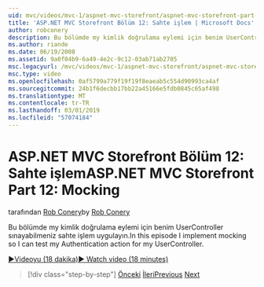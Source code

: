 ```yaml
---
uid: mvc/videos/mvc-1/aspnet-mvc-storefront/aspnet-mvc-storefront-part-12-mocking
title: 'ASP.NET MVC Storefront Bölüm 12: Sahte işlem | Microsoft Docs'
author: robconery
description: Bu bölümde my kimlik doğrulama eylemi için benim UserController sınayabilmeniz sahte işlem uygulayın.
ms.author: riande
ms.date: 06/19/2008
ms.assetid: 9a0f04b9-6a49-4e2c-9c12-03ab71ab2705
msc.legacyurl: /mvc/videos/mvc-1/aspnet-mvc-storefront/aspnet-mvc-storefront-part-12-mocking
msc.type: video
ms.openlocfilehash: 0af5799a779f19f19f8eaeab5c554d90993ca4af
ms.sourcegitcommit: 24b1f6decbb17bb22a45166e5fdb0845c65af498
ms.translationtype: MT
ms.contentlocale: tr-TR
ms.lasthandoff: 03/01/2019
ms.locfileid: "57074184"
---
```

<a name="aspnet-mvc-storefront-part-12-mocking"></a><span data-ttu-id="efb3d-103">ASP.NET MVC Storefront Bölüm 12: Sahte işlem</span><span class="sxs-lookup"><span data-stu-id="efb3d-103">ASP.NET MVC Storefront Part 12: Mocking</span></span>
====================
<span data-ttu-id="efb3d-104">tarafından [Rob Conery](https://github.com/robconery)</span><span class="sxs-lookup"><span data-stu-id="efb3d-104">by [Rob Conery](https://github.com/robconery)</span></span>

<span data-ttu-id="efb3d-105">Bu bölümde my kimlik doğrulama eylemi için benim UserController sınayabilmeniz sahte işlem uygulayın.</span><span class="sxs-lookup"><span data-stu-id="efb3d-105">In this episode I implement mocking so I can test my Authentication action for my UserController.</span></span>

[<span data-ttu-id="efb3d-106">&#9654;Videoyu (18 dakika)</span><span class="sxs-lookup"><span data-stu-id="efb3d-106">&#9654; Watch video (18 minutes)</span></span>](https://channel9.msdn.com/Blogs/ASP-NET-Site-Videos/aspnet-mvc-storefront-part-12-mocking)

> [!div class="step-by-step"]
> <span data-ttu-id="efb3d-107">[Önceki](aspnet-mvc-storefront-part-11-hooking-up-the-shopping-cart-and-using-components.md)
> [İleri](aspnet-mvc-storefront-part-13-dependency-injection.md)</span><span class="sxs-lookup"><span data-stu-id="efb3d-107">[Previous](aspnet-mvc-storefront-part-11-hooking-up-the-shopping-cart-and-using-components.md)
[Next](aspnet-mvc-storefront-part-13-dependency-injection.md)</span></span>
